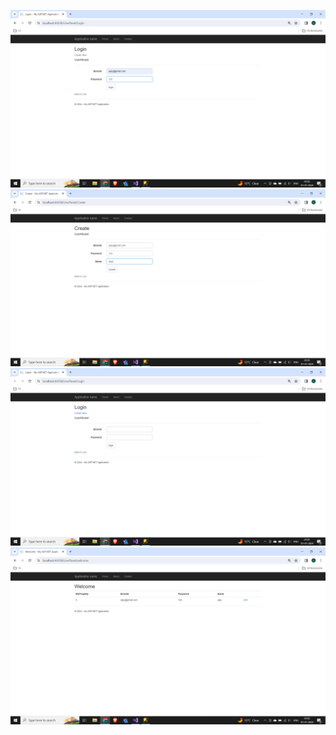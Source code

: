 ![Login Page](https://github.com/abhijit737/register_Login_dotnet/raw/main/User/User_login1.png)
![User Create](https://github.com/abhijit737/register_Login_dotnet/raw/main/User/User_Create.png)
![User Login 2](https://github.com/abhijit737/register_Login_dotnet/raw/main/User/User_login2.png)
![User Welcome](https://github.com/abhijit737/register_Login_dotnet/raw/main/User/User_welcome.png)
